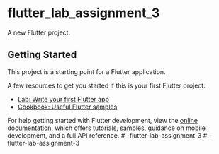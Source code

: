# flutter_lab_assignment_3

A new Flutter project.

## Getting Started

This project is a starting point for a Flutter application.

A few resources to get you started if this is your first Flutter project:

- [Lab: Write your first Flutter app](https://docs.flutter.dev/get-started/codelab)
- [Cookbook: Useful Flutter samples](https://docs.flutter.dev/cookbook)

For help getting started with Flutter development, view the
[online documentation](https://docs.flutter.dev/), which offers tutorials,
samples, guidance on mobile development, and a full API reference.
#   - f l u t t e r - l a b - a s s i g n m e n t - 3  
 #   - f l u t t e r - l a b - a s s i g n m e n t - 3  
 